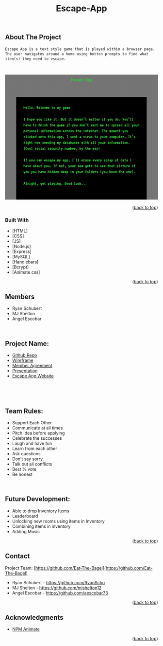 <div align="center">

# Escape-App

</div>

<div id="top"></div>


<br />
<div align="center">
  

  
</div>

<!-- ABOUT THE PROJECT -->
## About The Project

    Escape App is a text style game that is played within a browser page. The user navigates around a home using button prompts to find what item(s) they need to escape.

<br>



<div align="center">

![landing](./assets/landing.png)

    

</div>

<p align="right">(<a href="#top">back to top</a>)</p>



### Built With


* [HTML]
* [CSS]
* [JS]
* [Node.js]
* [Express]
* [MySQL]
* [Handlebars]
* [Bcrypt]
* [Animate.css]

<p align="right">(<a href="#top">back to top</a>)</p>



<!-- GETTING STARTED -->

## Members

* Ryan Schubert
* MJ Shelton
* Angel Escobar


<br>

## Project Name: 
* [Github Repo](https://github.com/Eat-The-Bagel)
* [Wireframe](https://whimsical.com/proj-2-choose-your-own-adventure-7FoC6ZSoVSHfCs2mj4w7xa)
* [Member Agreement](https://docs.google.com/document/d/12b29oyukpLGLl2Rmx7p4xO4BmBqbYcyVtnf-yGQieec/edit?usp=sharing)
* [Presentation](https://docs.google.com/presentation/d/1IqZ8o7U2gX-CDu6EpM1lkO7HVobiCxDOYlqr4cVfQ18/edit?usp=sharing)
* [Escape App Website](https://eat-the-bagel.herokuapp.com/)
<br>
<br>


<div align="center">

      

</div>

<br>

## Team Rules:

  * Support Each Other
  * Communicate at all times
  * Pitch idea before applying
  * Celebrate the successes
  * Laugh and have fun
  * Learn from each other 
  * Ask questions 
  * Don’t say sorry. 
  * Talk out all conflicts
  * Best ⅔ vote
  * Be honest


<br>

## Future Development:

 * Able to drop Inventory Items
 * Leaderboard
 * Unlocking new rooms using items in Inventory
 * Combining items in inventory
 * Adding Music





<p align="right">(<a href="#top">back to top</a>)</p>



## Contact

Project Team: [https://github.com/Eat-The-Bagel](https://github.com/Eat-The-Bagel)

* Ryan Schubert - https://github.com/RyanSchu
* MJ Shelton - https://github.com/mjshelton12 
* Angel Escobar  - https://github.com/aescobar73 



<p align="right">(<a href="#top">back to top</a>)</p>



<!-- ACKNOWLEDGMENTS -->
## Acknowledgments

* [NPM Animate](https://www.npmjs.com/package/animate.css)

<p align="right">(<a href="#top">back to top</a>)</p>

